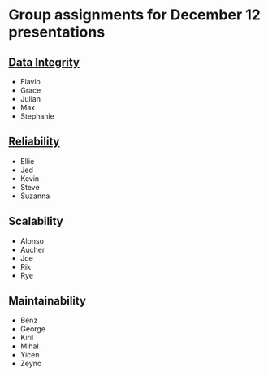 # Group assignments for December 12 presentations

## [Data Integrity](https://docs.google.com/presentation/d/1_z8MVBdAhBURb2PTbV6xc3n626Cfti4VY4QujfWUR2Y/edit?usp=sharing)
* Flavio  
* Grace  
* Julian  
* Max  
* Stephanie  

## [Reliability](https://github.com/visualizedata/data-structures/blob/master/assignments/docs/reliability.pptx)
* Ellie  
* Jed  
* Kevin  
* Steve  
* Suzanna  

## Scalability
* Alonso  
* Aucher  
* Joe  
* Rik  
* Rye  

## Maintainability
* Benz  
* George  
* Kiril  
* Mihal  
* Yicen  
* Zeyno
  
